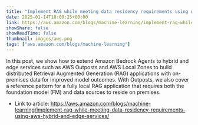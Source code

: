 ```yaml
---
title: "Implement RAG while meeting data residency requirements using AWS hybrid and edge services"
date: 2025-01-14T18:00:25+00:00
link: https://aws.amazon.com/blogs/machine-learning/implement-rag-while-meeting-data-residency-requirements-using-aws-hybrid-and-edge-services/
showShare: false
showReadTime: false
thumbnail: images/aws.png
tags: ["aws.amazon.com/blogs/machine-learning"]
---
```

In this post, we show how to extend Amazon Bedrock Agents to hybrid and edge services such as AWS Outposts and AWS Local Zones to build distributed Retrieval Augmented Generation (RAG) applications with on-premises data for improved model outcomes. With Outposts, we also cover a reference pattern for a fully local RAG application that requires both the foundation model (FM) and data sources to reside on premises.

- Link to article: https://aws.amazon.com/blogs/machine-learning/implement-rag-while-meeting-data-residency-requirements-using-aws-hybrid-and-edge-services/